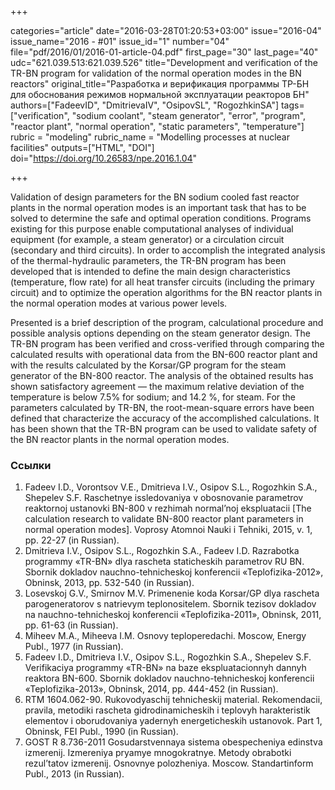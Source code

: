 +++

categories="article"
date="2016-03-28T01:20:53+03:00"
issue="2016-04"
issue_name="2016 - #01"
issue_id="1"
number="04"
file="pdf/2016/01/2016-01-article-04.pdf"
first_page="30"
last_page="40"
udc="621.039.513:621.039.526"
title="Development and verification of the TR-BN program for validation of the normal operation modes in the BN reactors"
original_title="Разработка и верификация программы ТР-БН для обоснования режимов нормальной эксплуатации реакторов БН"
authors=["FadeevID", "DmitrievaIV", "OsipovSL", "RogozhkinSA"]
tags=["verification", "sodium coolant", "steam generator", "error", "program", "reactor plant", "normal operation", "static parameters", "temperature"]
rubric = "modeling"
rubric_name = "Modelling processes at nuclear facilities"
outputs=["HTML", "DOI"]
doi="https://doi.org/10.26583/npe.2016.1.04"

+++

Validation of design parameters for the BN sodium cooled fast reactor plants in the normal operation modes is an important task that has to be solved to determine the safe and optimal operation conditions. Programs existing for this purpose enable computational analyses of individual equipment (for example, a steam generator) or a circulation circuit (secondary and third circuits). In order to accomplish the integrated analysis of the thermal-hydraulic parameters, the TR-BN program has been developed that is intended to define the main design characteristics (temperature, flow rate) for all heat transfer circuits (including the primary circuit) and to optimize the operation algorithms for the BN reactor plants in the normal operation modes at various power levels.

Presented is a brief description of the program, calculational procedure and possible analysis options depending on the steam generator design. The TR-BN program has been verified and cross-verified through comparing the calculated results with operational data from the BN-600 reactor plant and with the results calculated by the Korsar/GP program for the steam generator of the BN-800 reactor. The analysis of the obtained results has shown satisfactory agreement — the maximum relative deviation of the temperature is below 7.5% for sodium; and 14.2 %, for steam. For the parameters calculated by TR-BN, the root-mean-square errors have been defined that characterize the accuracy of the accomplished calculations. It has been shown that the TR-BN program can be used to validate safety of the BN reactor plants in the normal operation modes.

### Ссылки

1. Fadeev I.D., Vorontsov V.E., Dmitrieva I.V., Osipov S.L., Rogozhkin S.A., Shepelev S.F. Raschetnye issledovaniya v obosnovanie parametrov reaktornoj ustanovki BN-800 v rezhimah normal’noj ekspluatacii [The calculation research to validate BN-800 reactor plant parameters in normal operation modes]. Voprosy Atomnoi Nauki i Tehniki, 2015, v. 1, pp. 22-27 (in Russian).
2. Dmitrieva I.V., Osipov S.L., Rogozhkin S.A., Fadeev I.D. Razrabotka programmy «TR-BN» dlya rascheta staticheskih parametrov RU BN. Sbornik dokladov nauchno-tehnicheskoj konferencii «Teplofizika-2012», Obninsk, 2013, pp. 532-540 (in Russian).
3. Losevskoj G.V., Smirnov M.V. Primenenie koda Korsar/GP dlya rascheta parogeneratorov s natrievym teplonositelem. Sbornik tezisov dokladov na nauchno-tehnicheskoj konferencii «Teplofizika-2011», Obninsk, 2011, pp. 61-63 (in Russian).
4. Miheev M.A., Miheeva I.M. Osnovy teploperedachi. Moscow, Energy Publ., 1977 (in Russian).
5. Fadeev I.D., Dmitrieva I.V., Osipov S.L., Rogozhkin S.A., Shepelev S.F. Verifikaciya programmy «TR-BN» na baze ekspluatacionnyh dannyh reaktora BN-600. Sbornik dokladov nauchno-tehnicheskoj konferencii «Teplofizika-2013», Obninsk, 2014, pp. 444-452 (in Russian).
6. RTM 1604.062-90. Rukovodyaschij tehnicheskij material. Rekomendacii, pravila, metodiki rascheta gidrodinamicheskih i teplovyh harakteristik elementov i oborudovaniya yadernyh energeticheskih ustanovok. Part 1, Obninsk, FEI Publ., 1990 (in Russian).
7. GOST R 8.736-2011 Gosudarstvennaya sistema obespecheniya edinstva izmerenij. Izmereniya pryamye mnogokratnye. Metody obrabotki rezul’tatov izmerenij. Osnovnye polozheniya. Moscow. Standartinform Publ., 2013 (in Russian).